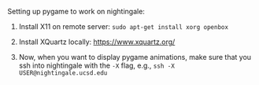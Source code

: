 Setting up pygame to work on nightingale:

1. Install X11 on remote server:
`sudo apt-get install xorg openbox`

2. Install XQuartz locally:
https://www.xquartz.org/

3. Now, when you want to display pygame animations, make sure that you ssh into nightingale with the `-X` flag, e.g., 
`ssh -X USER@nightingale.ucsd.edu`